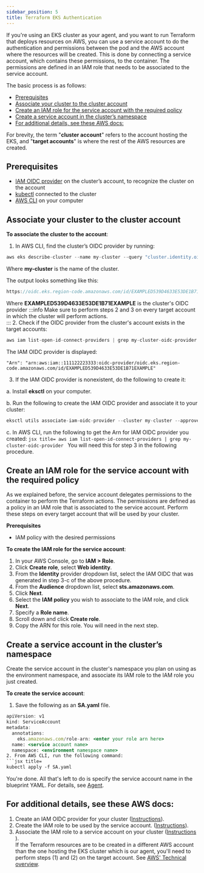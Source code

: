 ```yaml
---
sidebar_position: 5
title: Terraform EKS Authentication
---
```


If you're using an EKS cluster as your agent, and you want to run Terraform that deploys resources on AWS, you can use a service account to do the authentication and permissions between the pod and the AWS account where the resources will be created. This is done by connecting a service account, which contains these permissions, to the container. The permissions are defined in an IAM role that needs to be associated to the service account.

The basic process is as follows:
- [Prerequisites](#prerequisites)
- [Associate your cluster to the cluster account](#associate-your-cluster-to-the-cluster-account)
- [Create an IAM role for the service account with the required policy](#create-an-iam-role-for-the-service-account-with-the-required-policy)
- [Create a service account in the cluster’s namespace](#create-a-service-account-in-the-clusters-namespace)
- [For additional details, see these AWS docs:](#for-additional-details-see-these-aws-docs)

For brevity, the term "__cluster account__" refers to the account hosting the EKS, and "__target accounts__" is where the rest of the AWS resources are created.
## Prerequisites

*	[IAM OIDC provider](https://docs.aws.amazon.com/eks/latest/userguide/enable-iam-roles-for-service-accounts.html) on the cluster’s account, to recognize the cluster on the account
*	[kubectl](https://docs.aws.amazon.com/eks/latest/userguide/install-kubectl.html) connected to the cluster
*	[AWS CLI](https://aws.amazon.com/cli/) on your computer

## Associate your cluster to the cluster account

__To associate the cluster to the account__:
1.	In AWS CLI, find the cluster’s OIDC provider by running:
  ```jsx title=
  aws eks describe-cluster --name my-cluster --query "cluster.identity.oidc.issuer" --output text
  ```
  Where __my-cluster__ is the name of the cluster.

  The output looks something like this:
  ```jsx title=
  https://oidc.eks.region-code.amazonaws.com/id/EXAMPLED539D4633E53DE1B71EXAMPLE
  ```
  Where __EXAMPLED539D4633E53DE1B71EXAMPLE__ is the cluster's OIDC provider
:::info
Make sure to perform steps 2 and 3 on every target account in which the cluster will perform actions.   
:::
2.	Check if the OIDC provider from the cluster's account exists in the target accounts:
  ```jsx title=
  aws iam list-open-id-connect-providers | grep my-cluster-oidc-provider
  ```
  The IAM OIDC provider is displayed:
  ```
  "Arn": "arn:aws:iam::111122223333:oidc-provider/oidc.eks.region-code.amazonaws.com/id/EXAMPLED539D4633E53DE1B71EXAMPLE"
  ```
3.	If the IAM OIDC provider is nonexistent, do the following to create it:
  
  a.	Install __eksctl__ on your computer.
  
  b.	Run the following to create the IAM OIDC provider and associate it to your cluster:
  ```jsx title=
  eksctl utils associate-iam-oidc-provider --cluster my-cluster --approve
  ```

  c.	In AWS CLI, run the following to get the Arn for IAM OIDC provider you created:
    ```jsx title=
    aws iam list-open-id-connect-providers | grep my-cluster-oidc-provider
    ```
    You will need this for step 3 in the following procedure.

## Create an IAM role for the service account with the required policy
As we explained before, the service account delegates permissions to the container to perform the Terraform actions. The permissions are defined as a policy in an IAM role that is associated to the service account.
Perform these steps on every target account that will be used by your cluster.

__Prerequisites__
*	IAM policy with the desired permissions

__To create the IAM role for the service account__:
1.	In your AWS Console, go to __IAM > Role__.
2.	Click __Create role__, select __Web identity__.
3.	From the __Identity__ provider dropdown list, select the IAM OIDC that was generated in step 3-c of the above procedure.
4.	From the __Audience__ dropdown list, select __sts.amazonaws.com__.
5.	Click __Next__.
6.	Select the __IAM policy__ you wish to associate to the IAM role, and click __Next__.
7.	Specify a __Role name__.
8.	Scroll down and click __Create role__.
9.	Copy the ARN for this role. You will need in the next step.

## Create a service account in the cluster’s namespace
Create the service account in the cluster's namespace you plan on using as the environment namespace, and associate its IAM role to the IAM role you just created.

__To create the service account__:

1. Save the following as an __SA.yaml__ file. 
  ```jsx title=
apiVersion: v1
kind: ServiceAccount
metadata:
    annotations:
      eks.amazonaws.com/role-arn: <enter your role arn here>
    name: <service account name>
    namespace: <environment namespace name>  
2. From AWS CLI, run the following command:
  ```jsx title=
  kubectl apply -f SA.yaml
  ```
You're done. All that's left to do is specify the service account name in the blueprint YAML. For details, see [Agent](/blueprint-designer-guide/blueprints/blueprints-yaml-structure#agent).

## For additional details, see these AWS docs:

1. Create an IAM OIDC provider for your cluster ([Instructions](https://docs.aws.amazon.com/eks/latest/userguide/enable-iam-roles-for-service-accounts.html)).
2. Create the IAM role to be used by the service account. ([Instructions](https://docs.aws.amazon.com/eks/latest/userguide/create-service-account-iam-policy-and-role.html)).
3. Associate the IAM role to a service account on your cluster ([Instructions​](https://docs.aws.amazon.com/eks/latest/userguide/specify-service-account-role.html)).  
If the Terraform resources are to be created in a different AWS account than the one hosting the EKS cluster which is our agent, you'll need to perform steps (1) and (2) on the target account. See [AWS' Technical overview](https://docs.aws.amazon.com/eks/latest/userguide/iam-roles-for-service-accounts-technical-overview.html).
